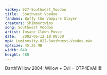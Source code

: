 ```yaml
---
vidkey: 027-Southwest_Voodoo
title:  Southwest Voodoo
fandoms: Buffy the Vampire Slayer
creators: Shimmertwins
song: Southwest Voodoo
artist: Insane Clown Posse
date:   2002-06-12 10:00:00
mp4: Luminosity-027-Southwest-Voodoo.m4v
mp4size: 45.26 MB
width: 640
height: 480
---
```


Darth!Willow 2004: Willow + Evil = OTP4EVA!!!!!!
  